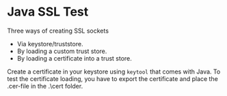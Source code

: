 # Java SSL Test
Three ways of creating SSL sockets
* Via keystore/truststore.
* By loading a custom trust store.
* By loading a certificate into a trust store.

Create a certificate in your keystore using `keytool` that comes with Java.
To test the certificate loading, you have to export the certificate and place the .cer-file in the .\cert folder.
